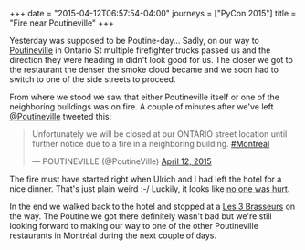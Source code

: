 +++
date = "2015-04-12T06:57:54-04:00"
journeys = ["PyCon 2015"]
title = "Fire near Poutineville"
+++

Yesterday was supposed to be Poutine-day... Sadly, on our way to
[Poutineville][1] in Ontario St multiple firefighter trucks passed us and the
direction they were heading in didn't look good for us. The closer we got to the
restaurant the denser the smoke cloud became and we soon had to switch to one of
the side streets to proceed.

From where we stood we saw that either Poutineville itself or one of the
neighboring buildings was on fire. A couple of minutes after we've left
[@Poutineville](https://twitter.com/PoutineVille) tweeted this:

<blockquote class="twitter-tweet" lang="en"><p>Unfortunately we will be closed at our ONTARIO street location until further notice due to a fire in a neighboring building. <a href="https://twitter.com/hashtag/Montreal?src=hash">#Montreal</a></p>&mdash; POUTINEVILLE (@PoutineVille) <a href="https://twitter.com/PoutineVille/status/587047280143892480">April 12, 2015</a></blockquote>
<script async src="//platform.twitter.com/widgets.js" charset="utf-8"></script>

The fire must have started right when Ulrich and I had left the hotel for a nice
dinner. That's just plain weird :-/ Luckily, it looks like [no one was hurt][2].

In the end we walked back to the hotel and stopped at a [Les 3 Brasseurs][3] on
the way. The Poutine we got there definitely wasn't bad but we're still looking
forward to making our way to one of the other Poutineville restaurants in
Montréal during the next couple of days.


[1]: http://poutineville.com/
[2]: http://www.cjad.com/cjad-news/2015/04/11/fire-rips-through-ontario-st-triplex
[3]: http://les3brasseurs.ca/
